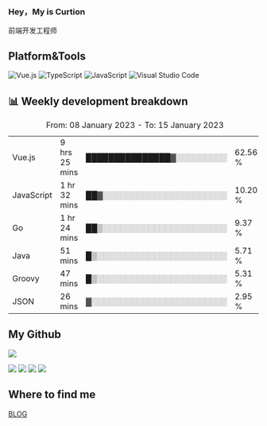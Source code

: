 ### Hey，My is Curtion
前端开发工程师
## Platform&Tools

![Vue.js](https://img.shields.io/badge/-Vue.js-4FC08D?style=flat-square&logo=Vue.js&logoColor=white)
![TypeScript](https://img.shields.io/badge/-TypeScript-007ACC?style=flat-square&logo=typescript&logoColor=white)
![JavaScript](https://img.shields.io/badge/-JavaScript-F7DF1E?style=flat-square&logo=javascript&logoColor=black)
![Visual Studio Code](https://img.shields.io/badge/-VSCode-007ACC?style=flat-square&logo=Visual-Studio-Code&logoColor=white)

## 📊 Weekly development breakdown

<!--START_SECTION:waka-->

<table><caption>From: 08 January 2023 - To: 15 January 2023</caption><tr><td>Vue.js</td><td>9 hrs 25 mins</td><td>███████████████▓░░░░░░░░░</td><td>62.56 %</td></tr><tr><td>JavaScript</td><td>1 hr 32 mins</td><td>██▓░░░░░░░░░░░░░░░░░░░░░░</td><td>10.20 %</td></tr><tr><td>Go</td><td>1 hr 24 mins</td><td>██▒░░░░░░░░░░░░░░░░░░░░░░</td><td>9.37 %</td></tr><tr><td>Java</td><td>51 mins</td><td>█▒░░░░░░░░░░░░░░░░░░░░░░░</td><td>5.71 %</td></tr><tr><td>Groovy</td><td>47 mins</td><td>█▒░░░░░░░░░░░░░░░░░░░░░░░</td><td>5.31 %</td></tr><tr><td>JSON</td><td>26 mins</td><td>▓░░░░░░░░░░░░░░░░░░░░░░░░</td><td>2.95 %</td></tr></table>

<!--END_SECTION:waka-->

## My Github

![](http://github-profile-summary-cards.vercel.app/api/cards/profile-details?username=curtion&theme=nord_bright)

![](http://github-profile-summary-cards.vercel.app/api/cards/stats?username=curtion&theme=nord_bright)
![](http://github-profile-summary-cards.vercel.app/api/cards/productive-time?username=curtion&theme=nord_bright&utcOffset=8)
![](http://github-profile-summary-cards.vercel.app/api/cards/repos-per-language?username=curtion&theme=nord_bright)
![](http://github-profile-summary-cards.vercel.app/api/cards/most-commit-language?username=curtion&theme=nord_bright)

## Where to find me

[BLOG](https://blog.3gxk.net)
